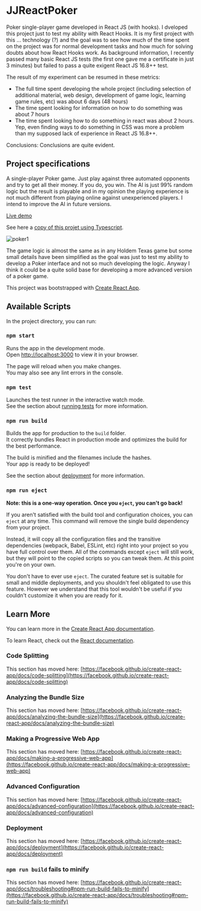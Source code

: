 # JJReactPoker

Poker single-player game developed in React JS (with hooks). I dveloped this project just to test my ability with React Hooks. It is my first project with this ... technology (?) and the goal was to see how much of the time spent on the project was for normal development tasks and how much for solving doubts about how React Hooks work.
As background information, I recently passed many basic React JS tests (the first one gave me a certificate in just 3 minutes) but failed to pass a quite exigent React JS 16.8++ test. 

The result of my experiment can be resumed in these metrics:

- The full time spent developing the whole project (including selection of additional material, web design, development of game logic, learning game rules, etc) was about 6 days (48 hours)
- The time spent looking for information on how to do something was about 7 hours
- The time spent looking how to do something in react was about 2 hours. Yep, even finding ways to do something in CSS was more a problem than my supposed lack of experience in React JS 16.8++.

Conclusions: Conclusions are quite evident.

## Project specifications

A single-player Poker game. Just play against three automated opponents and try to get all their money. If you do, you win.
The AI is just 99% random logic but the result is playable and in my opinion the playing experience is not much different from playing online against unexperienced players. I intend to improve the AI in future versions.

[Live demo](http://tests.oficloud.com/jjpoker/index.html)

See here a [copy of this projet using Typescript](https://github.com/juanjo75es/JJTSReactPoker).

![poker1](https://user-images.githubusercontent.com/6480846/187438475-d8e643fe-2975-46ba-95b6-d6fc4118546a.png)

The game logic is almost the same as in any Holdem Texas game but some small details have been simplified as the goal was just to test my ability to develop a Poker interface and not so much developing the logic. Anyway I think it could be a quite solid base for developing a more advanced version of a poker game.

This project was bootstrapped with [Create React App](https://github.com/facebook/create-react-app).

## Available Scripts

In the project directory, you can run:

### `npm start`

Runs the app in the development mode.\
Open [http://localhost:3000](http://localhost:3000) to view it in your browser.

The page will reload when you make changes.\
You may also see any lint errors in the console.

### `npm test`

Launches the test runner in the interactive watch mode.\
See the section about [running tests](https://facebook.github.io/create-react-app/docs/running-tests) for more information.

### `npm run build`

Builds the app for production to the `build` folder.\
It correctly bundles React in production mode and optimizes the build for the best performance.

The build is minified and the filenames include the hashes.\
Your app is ready to be deployed!

See the section about [deployment](https://facebook.github.io/create-react-app/docs/deployment) for more information.

### `npm run eject`

**Note: this is a one-way operation. Once you `eject`, you can't go back!**

If you aren't satisfied with the build tool and configuration choices, you can `eject` at any time. This command will remove the single build dependency from your project.

Instead, it will copy all the configuration files and the transitive dependencies (webpack, Babel, ESLint, etc) right into your project so you have full control over them. All of the commands except `eject` will still work, but they will point to the copied scripts so you can tweak them. At this point you're on your own.

You don't have to ever use `eject`. The curated feature set is suitable for small and middle deployments, and you shouldn't feel obligated to use this feature. However we understand that this tool wouldn't be useful if you couldn't customize it when you are ready for it.

## Learn More

You can learn more in the [Create React App documentation](https://facebook.github.io/create-react-app/docs/getting-started).

To learn React, check out the [React documentation](https://reactjs.org/).

### Code Splitting

This section has moved here: [https://facebook.github.io/create-react-app/docs/code-splitting](https://facebook.github.io/create-react-app/docs/code-splitting)

### Analyzing the Bundle Size

This section has moved here: [https://facebook.github.io/create-react-app/docs/analyzing-the-bundle-size](https://facebook.github.io/create-react-app/docs/analyzing-the-bundle-size)

### Making a Progressive Web App

This section has moved here: [https://facebook.github.io/create-react-app/docs/making-a-progressive-web-app](https://facebook.github.io/create-react-app/docs/making-a-progressive-web-app)

### Advanced Configuration

This section has moved here: [https://facebook.github.io/create-react-app/docs/advanced-configuration](https://facebook.github.io/create-react-app/docs/advanced-configuration)

### Deployment

This section has moved here: [https://facebook.github.io/create-react-app/docs/deployment](https://facebook.github.io/create-react-app/docs/deployment)

### `npm run build` fails to minify

This section has moved here: [https://facebook.github.io/create-react-app/docs/troubleshooting#npm-run-build-fails-to-minify](https://facebook.github.io/create-react-app/docs/troubleshooting#npm-run-build-fails-to-minify)
